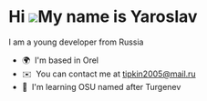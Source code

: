 Hi ![](https://user-images.githubusercontent.com/18350557/176309783-0785949b-9127-417c-8b55-ab5a4333674e.gif)My name is Yaroslav
================================================================================================================================

I am a young developer from Russia

* 🌍  I'm based in Orel
* ✉️  You can contact me at [tipkin2005@mail.ru](mailto:tipkin2005@mail.ru)
* 🧠  I'm learning OSU named after Turgenev
